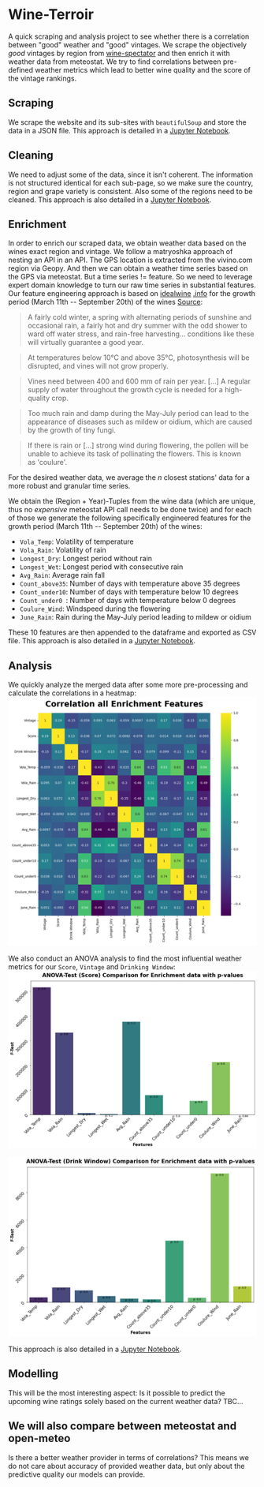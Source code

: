 # Wine-Terroir
A quick scraping and analysis project to see whether there is a correlation between "good" weather and "good" vintages. We scrape the objectively *good* vintages by region from [wine-spectator](https://www.winespectator.com/vintage-charts) and then enrich it with weather data from meteostat. We try to find correlations between pre-defined weather metrics which lead to better wine quality and the score of the vintage rankings.

## Scraping
We scrape the website and its sub-sites with ```beautifulSoup``` and store the data in a JSON file. This approach is detailed in a [Jupyter Notebook](https://github.com/trashpanda-ai/Wine-Terroir/blob/main/1.%20Scraping.ipynb).

## Cleaning
We need to adjust some of the data, since it isn't coherent. The information is not structured identical for each sub-page, so we make sure the country, region and grape variety is consistent. Also some of the regions need to be cleaned. This approach is also detailed in a [Jupyter Notebook](https://github.com/trashpanda-ai/Wine-Terroir/blob/13844a79e441c1b0ee02f5d048f9470608d44dd8/2.%20Cleaning.ipynb).

## Enrichment
In order to enrich our scraped data, we obtain weather data based on the wines exact region and vintage. We follow a matryoshka approach of nesting an API in an API. The GPS location is extracted from the vivino.com region via Geopy. And then we can obtain a weather time series based on the GPS via meteostat. But a time series != feature. So we need to leverage expert domain knowledge to turn our raw time series in substantial features. Our feature engineering approach is based on [idealwine](https://www.idealwine.info/conditions-for-great-wine/) [.info](https://www.idealwine.info/conditions-necessary-great-wine-part-12/) for the growth period (March 11th -- September 20th) of the wines [Source](https://en.wikipedia.org/wiki/Harvest_(wine)):
> A fairly cold winter, a spring with alternating periods of sunshine and occasional rain, a fairly hot and dry summer with the odd shower to ward off water stress, and rain-free harvesting… conditions like these will virtually guarantee a good year.

> At temperatures below 10°C and above 35°C, photosynthesis will be disrupted, and vines will not grow properly. 

> Vines need between 400 and 600 mm of rain per year. […] A regular supply of water throughout the growth cycle is needed for a high-quality crop.

> Too much rain and damp during the May-July period can lead to the appearance of diseases such as mildew or oidium, which are caused by the growth of tiny fungi.

> If there is rain or […] strong wind during flowering, the pollen will be unable to achieve its task of pollinating the flowers. This is known as 'coulure'. 


For the desired weather data, we average the $n$ closest stations' data for a more robust and granular time series.

We obtain the (Region + Year)-Tuples from the wine data (which are unique, thus no *expensive* meteostat API call needs to be done twice) and for each of those we generate the following specifically engineered features for the growth period (March 11th -- September 20th) of the wines:
- ```Vola_Temp```: Volatility of temperature
- ```Vola_Rain```: Volatility of rain
- ```Longest_Dry```: Longest period without rain
- ```Longest_Wet```: Longest period with consecutive rain
- ```Avg_Rain```: Average rain fall
- ```Count_above35```: Number of days with temperature above 35 degrees
- ```Count_under10```: Number of days with temperature below 10 degrees
- ```Count_under0 ```: Number of days with temperature below 0 degrees
- ```Coulure_Wind```: Windspeed during the flowering
- ```June_Rain```: Rain during the May-July period leading to mildew or oidium

These $10$ features are then appended to the dataframe and exported as CSV file. This approach is also detailed in a [Jupyter Notebook](https://github.com/trashpanda-ai/Wine-Terroir/blob/13844a79e441c1b0ee02f5d048f9470608d44dd8/3.%20Enrichment.ipynb).

## Analysis
We quickly analyze the merged data after some more pre-processing and calculate the correlations in a heatmap:
![Heatmap](https://github.com/trashpanda-ai/Wine-Terroir/blob/main/plots/Heatmap%20Enrichment.png?raw=true)



We also conduct an ANOVA analysis to find the most influential weather metrics for our ```Score```, ```Vintage``` and ```Drinking Window```:
![ANOVA Score](https://github.com/trashpanda-ai/Wine-Terroir/blob/main/plots/ANOVA%20Score%20Enrichment.png?raw=true)

![ANOVA Drinking Window](https://github.com/trashpanda-ai/Wine-Terroir/blob/main/plots/ANOVA%20Drink%20Window%20Enrichment.png?raw=true)


This approach is also detailed in a [Jupyter Notebook](https://github.com/trashpanda-ai/Wine-Terroir/blob/f3966d60297df71535ad7c9b3694915caea79c1b/4.%20Analysis.ipynb).


## Modelling
This will be the most interesting aspect: Is it possible to predict the upcoming wine ratings solely based on the current weather data? TBC...

## We will also compare between meteostat and open-meteo
Is there a better weather provider in terms of correlations? This means we do not care about accuracy of provided weather data, but only about the predictive quality our models can provide.

